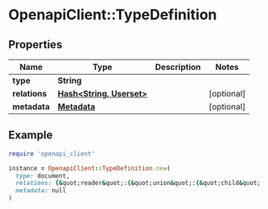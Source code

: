 # OpenapiClient::TypeDefinition

## Properties

| Name | Type | Description | Notes |
| ---- | ---- | ----------- | ----- |
| **type** | **String** |  |  |
| **relations** | [**Hash&lt;String, Userset&gt;**](Userset.md) |  | [optional] |
| **metadata** | [**Metadata**](Metadata.md) |  | [optional] |

## Example

```ruby
require 'openapi_client'

instance = OpenapiClient::TypeDefinition.new(
  type: document,
  relations: {&quot;reader&quot;:{&quot;union&quot;:{&quot;child&quot;:[{&quot;this&quot;:{}},{&quot;computedUserset&quot;:{&quot;object&quot;:&quot;&quot;,&quot;relation&quot;:&quot;writer&quot;}}]}},&quot;writer&quot;:{&quot;this&quot;:{}}},
  metadata: null
)
```

